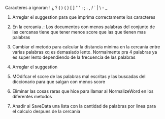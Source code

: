 
Caracteres a ignorar:
! ¿ ? ( ) { } [ ] " ' : ; . , / ` | \ - _


1. Arreglar el suggestion para que imprima correctamente los caracteres

2. En la cercania
    .: Los documentos con menos palabras del conjunto de las cercanas tiene que tener menos score que las que tienen mas palabras

3.  Cambiar el metodo para calcular la distancia minima en la cercania entre varias palabras xq es demasiado lento. Normalmente pra 4 palabras ya es super lento dependiendo de la frecuencia de las palabras


4.  Arreglar el suggestion
5.  MOdifcar el score de las palabras mal escritas y las buscadas del diccionario para que salgan con menos score
6.  Eliminar las cosas raras que hice para llamar al NormalizeWord en los diferentes metodos
7.  Anadir al SaveData una lista con la cantidad de palabras por linea para el calculo despues de la cercania